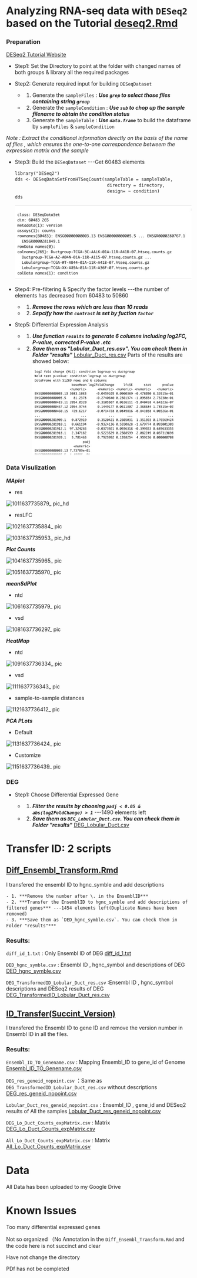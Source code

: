 
#  Analyzing RNA-seq data with `DESeq2` based on the Tutorial   [deseq2.Rmd](https://github.com/Margery0011/510_Final_Project/blob/main/scripts/deseq2.Rmd)

### Preparation

   [DESeq2 Tutorial Website](http://bioconductor.org/packages/release/bioc/vignettes/DESeq2/inst/doc/DESeq2.html)

- Step1: Set the Directory to point at the folder with changed names of both groups & library all the required packages

- Step2: Generate required input for building `DESeqDataset`

    - 1. Generate the `sampleFiles` : ***Use `grep` to select those files containing string `group`***
    - 2. Generate the `sampleCondition` : ***Use `sub` to chop up the sample filename to obtain the condition status***
    - 3. Generate the `sampleTable` : ***Use `data.frame`*** to build the dataframe by `sampleFiles` & `sampleCondition`

*Note : Extract the conditional information directly on the basis of the name of files , which ensures the one-to-one correspondence betweem the expression matrix and the sample*

- Step3: Build the `DESeqDataset` ---Get 60483 elements

    ```
    library("DESeq2")
    dds <- DESeqDataSetFromHTSeqCount(sampleTable = sampleTable,
                                       directory = directory,
                                       design= ~ condition)
    dds
    ```
    ![](https://github.com/Margery0011/510_Final_Project/blob/main/images/911637723895_.pic.jpg)
      
- Step4: Pre-filtering & Specify the factor levels  ---the number of elements has decreased from 60483 to 50860

     - 1. ***Remove the rows which are less than 10 reads***
     - 2. ***Sepcify how the `contrast` is set by fuction `factor`***
   
- Step5: Differential Expression Analysis 

     - 1. ***Use function `results` to generate 6 columns including log2FC, P-value, corrected P-value .etc***
     - 2. ***Save them as "Lobular_Duct_res.csv". You can check them in Folder "results"*** [Lobular_Duct_res.csv](https://raw.githubusercontent.com/Margery0011/510_Final_Project/main/results/Lobular_Duct_res.csv)
    Parts of the results are showed below:
    ![](https://github.com/Margery0011/510_Final_Project/blob/main/images/921637724249_.pic.jpg)
    
    
### Data Visulization

***MAplot***

   - res
 
![1011637735879_ pic_hd](https://user-images.githubusercontent.com/89502586/143189864-0a7173ae-420c-4f86-9239-a4693dddc9b5.jpg)

   - resLFC
   

![1021637735884_ pic](https://user-images.githubusercontent.com/89502586/143191701-2fb96b31-2e65-4036-bf1d-11334e3c782b.jpg)


![1031637735953_ pic_hd](https://user-images.githubusercontent.com/89502586/143190356-64c888c4-2efd-4078-be27-08413dafa3b5.jpg)

***Plot Counts***


![1041637735965_ pic](https://user-images.githubusercontent.com/89502586/143190454-b2efea93-13ac-49f1-9653-0ea76ffaa262.jpg)


![1051637735970_ pic](https://user-images.githubusercontent.com/89502586/143190622-79fa3090-4a51-4f6d-8117-f6042bcffe64.jpg)

***meanSdPlot***

   - ntd

![1061637735979_ pic](https://user-images.githubusercontent.com/89502586/143190809-68bad2f7-2036-475f-8346-36198f7ac810.jpg)

   - vsd
   
![1081637736297_ pic](https://user-images.githubusercontent.com/89502586/143190994-d1f5618a-2baf-4738-8da4-b5d12802b9f5.jpg)

***HeatMap***

   - ntd

![1091637736334_ pic](https://user-images.githubusercontent.com/89502586/143191038-254028be-fd05-4f29-b5cf-6679f3f9a2de.jpg)

   - vsd

![1111637736343_ pic](https://user-images.githubusercontent.com/89502586/143191101-cbd637d4-f351-4e18-bd16-a5c0dc1a020c.jpg)

   - sample-to-sample distances
   
![1121637736412_ pic](https://user-images.githubusercontent.com/89502586/143191156-0b23d937-5654-46cb-9a70-9ee208633995.jpg)


***PCA PLots***

   - Default
   
![1131637736424_ pic](https://user-images.githubusercontent.com/89502586/143191505-71031ce6-a0da-475f-8910-8824d487cb22.jpg)

   - Customize 
   
![1151637736439_ pic](https://user-images.githubusercontent.com/89502586/143191519-8926c59d-5c93-4802-9d35-54afb5056bd2.jpg)

### DEG

- Step1: Choose Differential Expressed Gene 
   
    - 1. ***Filter the results by choosing `padj < 0.05 & abs(log2FoldChange) > 1`***   ---1490 elements left
    - 2. ***Save them as `DEG_Lobular_Duct.csv`. You can check them in Folder "results"***  [DEG_Lobular_Duct.csv](https://github.com/Margery0011/510_Final_Project/blob/main/results/DEG_Lobular_Duct.csv)

# Transfer ID:  2 scripts



## [Diff_Ensembl_Transform.Rmd](https://github.com/Margery0011/510_Final_Project/blob/main/scripts/Diff_Ensembl_Transform.Rmd)

I transfered the ensembl ID to hgnc_symble and add descriptions

    - 1. ***Remove the number after \. in the EnsemblID***
    - 2. ***Transfer the EnsemblID to hgnc_symble and add descriptions of filtered genes*** ---1454 elements left(Duplicate Names have been removed)
    - 3. ***Save them as `DED_hgnc_symble.csv`. You can check them in Folder "results"*** 


### Results:

`diff_id_1.txt` : Only Ensembl ID of DEG  [diff_id_1.txt](https://github.com/Margery0011/510_Final_Project/blob/main/results/diff_id_1.txt)

`DED_hgnc_symble.csv` : Ensembl ID , hgnc_symbol and descriptions of DEG [DED_hgnc_symble.csv](https://github.com/Margery0011/510_Final_Project/blob/main/results/DED_hgnc_symble.csv)

`DEG_TransformedID_Lobular_Duct_res.csv` :Ensembl ID , hgnc_symbol descriptions and DESeq2 results of DEG [DEG_TransformedID_Lobular_Duct_res.csv](https://github.com/Margery0011/510_Final_Project/blob/main/results/DEG_TransformedID_Lobular_Duct_res.csv)

## [ID_Transfer(Succint_Version)](https://github.com/Margery0011/510_Final_Project/blob/main/scripts/ID_Transfer(Succint_Version).Rmd)

I transfered the Ensembl ID to gene ID and remove the version number in Ensembl ID in all the files.

### Results:

`Ensembl_ID_TO_Genename.csv` : Mapping Ensembl_ID to gene_id of Genome [Ensembl_ID_TO_Genename.csv]()

`DEG_res_geneid_nopoint.csv` ：Same as `DEG_TransformedID_Lobular_Duct_res.csv` without descriptions [DEG_res_geneid_nopoint.csv](https://github.com/Margery0011/510_Final_Project/blob/main/results/DEG_res_geneid_nopoint.csv)

`Lobular_Duct_res_geneid_nopoint.csv` : Ensembl_ID , gene_id and DESeq2 results of All the samples [Lobular_Duct_res_geneid_nopoint.csv](https://github.com/Margery0011/510_Final_Project/blob/main/results/Lobular_Duct_res_geneid_nopoint.csv)

`DEG_Lo_Duct_Counts_expMatrix.csv` : Matrix  [DEG_Lo_Duct_Counts_expMatrix.csv](https://github.com/Margery0011/510_Final_Project/blob/main/results/DEG_Lo_Duct_Counts_expMatrix.csv)

`All_Lo_Duct_Counts_expMatrix.csv` : Matrix [All_Lo_Duct_Counts_expMatrix.csv](https://github.com/Margery0011/510_Final_Project/blob/main/results/All_Lo_Duct_Counts_expMatrix.csv)


# Data

All Data has been uploaded to my Google Drive

# Known Issues

Too many differential expressed genes

Not so organized  （No Annotation in the `Diff_Ensembl_Transform.Rmd` and the code here is not succinct and clear

Have not change the directory

PDf has not be completed
